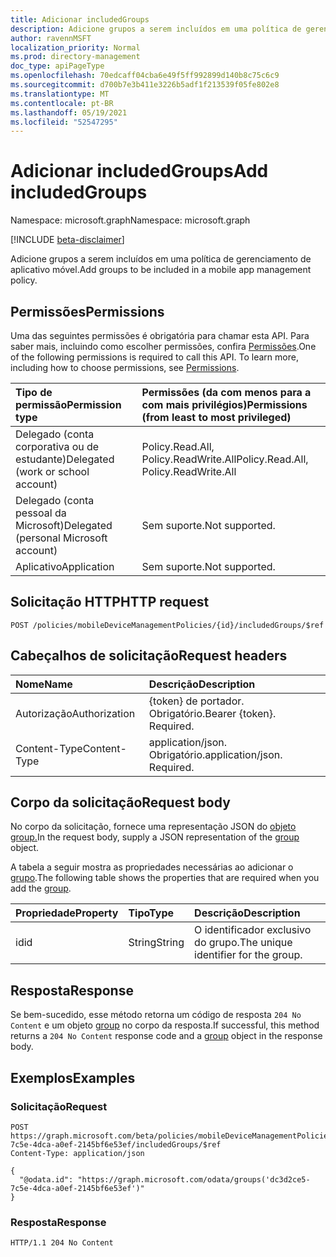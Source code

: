 ```yaml
---
title: Adicionar includedGroups
description: Adicione grupos a serem incluídos em uma política de gerenciamento de aplicativo móvel.
author: ravennMSFT
localization_priority: Normal
ms.prod: directory-management
doc_type: apiPageType
ms.openlocfilehash: 70edcaff04cba6e49f5ff992899d140b8c75c6c9
ms.sourcegitcommit: d700b7e3b411e3226b5adf1f213539f05fe802e8
ms.translationtype: MT
ms.contentlocale: pt-BR
ms.lasthandoff: 05/19/2021
ms.locfileid: "52547295"
---
```

# <a name="add-includedgroups"></a><span data-ttu-id="b7469-103">Adicionar includedGroups</span><span class="sxs-lookup"><span data-stu-id="b7469-103">Add includedGroups</span></span>

<span data-ttu-id="b7469-104">Namespace: microsoft.graph</span><span class="sxs-lookup"><span data-stu-id="b7469-104">Namespace: microsoft.graph</span></span>

[!INCLUDE [beta-disclaimer](../../includes/beta-disclaimer.md)]

<span data-ttu-id="b7469-105">Adicione grupos a serem incluídos em uma política de gerenciamento de aplicativo móvel.</span><span class="sxs-lookup"><span data-stu-id="b7469-105">Add groups to be included in a mobile app management policy.</span></span>

## <a name="permissions"></a><span data-ttu-id="b7469-106">Permissões</span><span class="sxs-lookup"><span data-stu-id="b7469-106">Permissions</span></span>

<span data-ttu-id="b7469-p101">Uma das seguintes permissões é obrigatória para chamar esta API. Para saber mais, incluindo como escolher permissões, confira [Permissões](/graph/permissions-reference).</span><span class="sxs-lookup"><span data-stu-id="b7469-p101">One of the following permissions is required to call this API. To learn more, including how to choose permissions, see [Permissions](/graph/permissions-reference).</span></span>

|<span data-ttu-id="b7469-109">Tipo de permissão</span><span class="sxs-lookup"><span data-stu-id="b7469-109">Permission type</span></span>|<span data-ttu-id="b7469-110">Permissões (da com menos para a com mais privilégios)</span><span class="sxs-lookup"><span data-stu-id="b7469-110">Permissions (from least to most privileged)</span></span>|
|:---|:---|
|<span data-ttu-id="b7469-111">Delegado (conta corporativa ou de estudante)</span><span class="sxs-lookup"><span data-stu-id="b7469-111">Delegated (work or school account)</span></span>|<span data-ttu-id="b7469-112">Policy.Read.All, Policy.ReadWrite.All</span><span class="sxs-lookup"><span data-stu-id="b7469-112">Policy.Read.All, Policy.ReadWrite.All</span></span>|
|<span data-ttu-id="b7469-113">Delegado (conta pessoal da Microsoft)</span><span class="sxs-lookup"><span data-stu-id="b7469-113">Delegated (personal Microsoft account)</span></span> | <span data-ttu-id="b7469-114">Sem suporte.</span><span class="sxs-lookup"><span data-stu-id="b7469-114">Not supported.</span></span>|
|<span data-ttu-id="b7469-115">Aplicativo</span><span class="sxs-lookup"><span data-stu-id="b7469-115">Application</span></span> | <span data-ttu-id="b7469-116">Sem suporte.</span><span class="sxs-lookup"><span data-stu-id="b7469-116">Not supported.</span></span>|

## <a name="http-request"></a><span data-ttu-id="b7469-117">Solicitação HTTP</span><span class="sxs-lookup"><span data-stu-id="b7469-117">HTTP request</span></span>

<!-- {
  "blockType": "ignored"
}
-->

```http
POST /policies/mobileDeviceManagementPolicies/{id}/includedGroups/$ref
```

## <a name="request-headers"></a><span data-ttu-id="b7469-118">Cabeçalhos de solicitação</span><span class="sxs-lookup"><span data-stu-id="b7469-118">Request headers</span></span>
|<span data-ttu-id="b7469-119">Nome</span><span class="sxs-lookup"><span data-stu-id="b7469-119">Name</span></span>|<span data-ttu-id="b7469-120">Descrição</span><span class="sxs-lookup"><span data-stu-id="b7469-120">Description</span></span>|
|:---|:---|
|<span data-ttu-id="b7469-121">Autorização</span><span class="sxs-lookup"><span data-stu-id="b7469-121">Authorization</span></span>|<span data-ttu-id="b7469-p102">{token} de portador. Obrigatório.</span><span class="sxs-lookup"><span data-stu-id="b7469-p102">Bearer {token}. Required.</span></span>|
|<span data-ttu-id="b7469-124">Content-Type</span><span class="sxs-lookup"><span data-stu-id="b7469-124">Content-Type</span></span>|<span data-ttu-id="b7469-p103">application/json. Obrigatório.</span><span class="sxs-lookup"><span data-stu-id="b7469-p103">application/json. Required.</span></span>|

## <a name="request-body"></a><span data-ttu-id="b7469-127">Corpo da solicitação</span><span class="sxs-lookup"><span data-stu-id="b7469-127">Request body</span></span>
<span data-ttu-id="b7469-128">No corpo da solicitação, fornece uma representação JSON do [objeto group.](../resources/group.md)</span><span class="sxs-lookup"><span data-stu-id="b7469-128">In the request body, supply a JSON representation of the [group](../resources/group.md) object.</span></span>

<span data-ttu-id="b7469-129">A tabela a seguir mostra as propriedades necessárias ao adicionar o [grupo](../resources/group.md).</span><span class="sxs-lookup"><span data-stu-id="b7469-129">The following table shows the properties that are required when you add the [group](../resources/group.md).</span></span>

|<span data-ttu-id="b7469-130">Propriedade</span><span class="sxs-lookup"><span data-stu-id="b7469-130">Property</span></span>|<span data-ttu-id="b7469-131">Tipo</span><span class="sxs-lookup"><span data-stu-id="b7469-131">Type</span></span>|<span data-ttu-id="b7469-132">Descrição</span><span class="sxs-lookup"><span data-stu-id="b7469-132">Description</span></span>|
|:---|:---|:---|
|<span data-ttu-id="b7469-133">id</span><span class="sxs-lookup"><span data-stu-id="b7469-133">id</span></span>|<span data-ttu-id="b7469-134">String</span><span class="sxs-lookup"><span data-stu-id="b7469-134">String</span></span>|<span data-ttu-id="b7469-135">O identificador exclusivo do grupo.</span><span class="sxs-lookup"><span data-stu-id="b7469-135">The unique identifier for the group.</span></span>|

## <a name="response"></a><span data-ttu-id="b7469-136">Resposta</span><span class="sxs-lookup"><span data-stu-id="b7469-136">Response</span></span>

<span data-ttu-id="b7469-137">Se bem-sucedido, esse método retorna um código de resposta `204 No Content` e um objeto [group](../resources/group.md) no corpo da resposta.</span><span class="sxs-lookup"><span data-stu-id="b7469-137">If successful, this method returns a `204 No Content` response code and a [group](../resources/group.md) object in the response body.</span></span>

## <a name="examples"></a><span data-ttu-id="b7469-138">Exemplos</span><span class="sxs-lookup"><span data-stu-id="b7469-138">Examples</span></span>

### <a name="request"></a><span data-ttu-id="b7469-139">Solicitação</span><span class="sxs-lookup"><span data-stu-id="b7469-139">Request</span></span>

<!-- {
  "blockType": "request",
  "name": "create_group_from_groups"
}
-->

``` http
POST https://graph.microsoft.com/beta/policies/mobileDeviceManagementPolicies/dc3d2ce5-7c5e-4dca-a0ef-2145bf6e53ef/includedGroups/$ref
Content-Type: application/json

{
  "@odata.id": "https://graph.microsoft.com/odata/groups('dc3d2ce5-7c5e-4dca-a0ef-2145bf6e53ef')"
}
```

### <a name="response"></a><span data-ttu-id="b7469-140">Resposta</span><span class="sxs-lookup"><span data-stu-id="b7469-140">Response</span></span>

<!-- {
  "blockType": "response",
  "truncated": true
}
-->

``` http
HTTP/1.1 204 No Content
```
